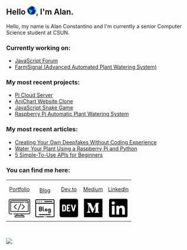 ## Hello <img src="https://raw.githubusercontent.com/AlanConstantino/AlanConstantino/master/images/Earth.gif" height="23px" alt="World">, I'm Alan.

Hello, my name is Alan Constantino and I'm currently a senior Computer Science student at CSUN.

### Currently working on:
  - [JavaScript Forum](https://github.com/AlanConstantino/comp-586-project)
  - [FarmSignal (Advanced Automated Plant Watering System)](https://github.com/AlanConstantino/FarmSignal)

### My most recent projects:
  - [Pi Cloud Server](https://github.com/AlanConstantino/pi-cloud-server)
  - [AniChart Website Clone](https://github.com/AlanConstantino/anichart-clone)
  - [JavaScript Snake Game](https://github.com/AlanConstantino/snake)
  - [Raspberry Pi Automatic Plant Watering System](https://github.com/AlanConstantino/rpi-plant-project)

### My most recent articles:
  - [Creating Your Own Deepfakes Without Coding Experience](https://medium.com/@alanconstantino/creating-your-own-deepfakes-with-a-single-image-74c86903d8c)
  - [Water Your Plant Using a Raspberry Pi and Python](https://medium.com/@alanconstantino/water-your-plant-using-a-raspberry-pi-and-python-109658983fe9?source=your_stories_page---------------------------)
  - [5 Simple-To-Use APIs for Beginners](https://medium.com/@alanconstantino/5-simple-to-use-apis-for-beginners-a06ee7e42d62)

### You can find me here:
<table>
  <tr>
    <td align="center">
      <a href="https://alanconstantino.com/">
        <p>Portfolio</p>
        <img src="https://raw.githubusercontent.com/AlanConstantino/AlanConstantino/master/images/code.svg" width="58px">
      </a>
    </td>
    <td align="center">
      <a href="https://blog.alanconstantino.com/">
        <p>Blog</p>
        <img src="https://raw.githubusercontent.com/AlanConstantino/AlanConstantino/master/images/blog.svg" width="52px">
      </a>
    </td>
    <td align="center">
      <a href="https://dev.to/alanconstantino">
        <p>Dev.to</p>
        <img src="https://raw.githubusercontent.com/AlanConstantino/AlanConstantino/master/images/dev-brands.svg" width="50px">
      </a>
    </td>
    <td align="center">
      <a href="https://medium.com/@alanconstantino">
        <p>Medium</p>
        <img src="https://raw.githubusercontent.com/AlanConstantino/AlanConstantino/master/images/medium-brands.svg" width="50px">
      </a>
    </td>
    <td align="center">
      <a href="https://www.linkedin.com/in/alan-constantino-a93648183/">
        <p>LinkedIn</p>
        <img src="https://raw.githubusercontent.com/AlanConstantino/AlanConstantino/master/images/linkedin-brands.svg" width="50px">
      </a>
    </td>
  </tr>
</table>

<br>

<a href="https://www.patreon.com/alanjc"><img src="https://i1.wp.com/jennifergilmour.com/wp-content/uploads/2019/12/Patreon.jpg?resize=1080%2C675&ssl=1" width="auto" height="80px"></a>
